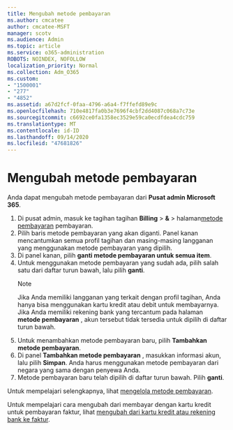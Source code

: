 ```yaml
---
title: Mengubah metode pembayaran
ms.author: cmcatee
author: cmcatee-MSFT
manager: scotv
ms.audience: Admin
ms.topic: article
ms.service: o365-administration
ROBOTS: NOINDEX, NOFOLLOW
localization_priority: Normal
ms.collection: Adm_O365
ms.custom:
- "1500001"
- "277"
- "4852"
ms.assetid: a67d2fcf-0faa-4796-a6a4-f7ffefd89e9c
ms.openlocfilehash: 710e4817fa0b3e7696f4cbf2dd4087c068a7c73e
ms.sourcegitcommit: c6692ce0fa1358ec3529e59ca0ecdfdea4cdc759
ms.translationtype: MT
ms.contentlocale: id-ID
ms.lasthandoff: 09/14/2020
ms.locfileid: "47681826"
---
```

# <a name="change-payment-method"></a>Mengubah metode pembayaran

Anda dapat mengubah metode pembayaran dari **Pusat admin Microsoft 365**.
  
1. Di pusat admin, masuk ke tagihan tagihan **Billing**  >  **&**  >  halaman[metode pembayaran](https://go.microsoft.com/fwlink/p/?linkid=2018806) pembayaran.
2. Pilih baris metode pembayaran yang akan diganti. Panel kanan mencantumkan semua profil tagihan dan masing-masing langganan yang menggunakan metode pembayaran yang dipilih.
3. Di panel kanan, pilih **ganti metode pembayaran untuk semua item**.
4. Untuk menggunakan metode pembayaran yang sudah ada, pilih salah satu dari daftar turun bawah, lalu pilih **ganti**.
    > [!NOTE]
    > Jika Anda memiliki langganan yang terkait dengan profil tagihan, Anda hanya bisa menggunakan kartu kredit atau debit untuk membayarnya. Jika Anda memiliki rekening bank yang tercantum pada halaman **metode pembayaran** , akun tersebut tidak tersedia untuk dipilih di daftar turun bawah.
5. Untuk menambahkan metode pembayaran baru, pilih **Tambahkan metode pembayaran**.
6. Di panel **Tambahkan metode pembayaran** , masukkan informasi akun, lalu pilih **Simpan**. Anda harus menggunakan metode pembayaran dari negara yang sama dengan penyewa Anda.
7. Metode pembayaran baru telah dipilih di daftar turun bawah. Pilih **ganti**.

Untuk mempelajari selengkapnya, lihat [mengelola metode pembayaran](https://docs.microsoft.com/microsoft-365/commerce/billing-and-payments/manage-payment-methods).

Untuk mempelajari cara mengubah dari membayar dengan kartu kredit untuk pembayaran faktur, lihat [mengubah dari kartu kredit atau rekening bank ke faktur](https://docs.microsoft.com/microsoft-365/commerce/billing-and-payments/change-payment-method#change-from-credit-card-or-bank-account-to-invoice).